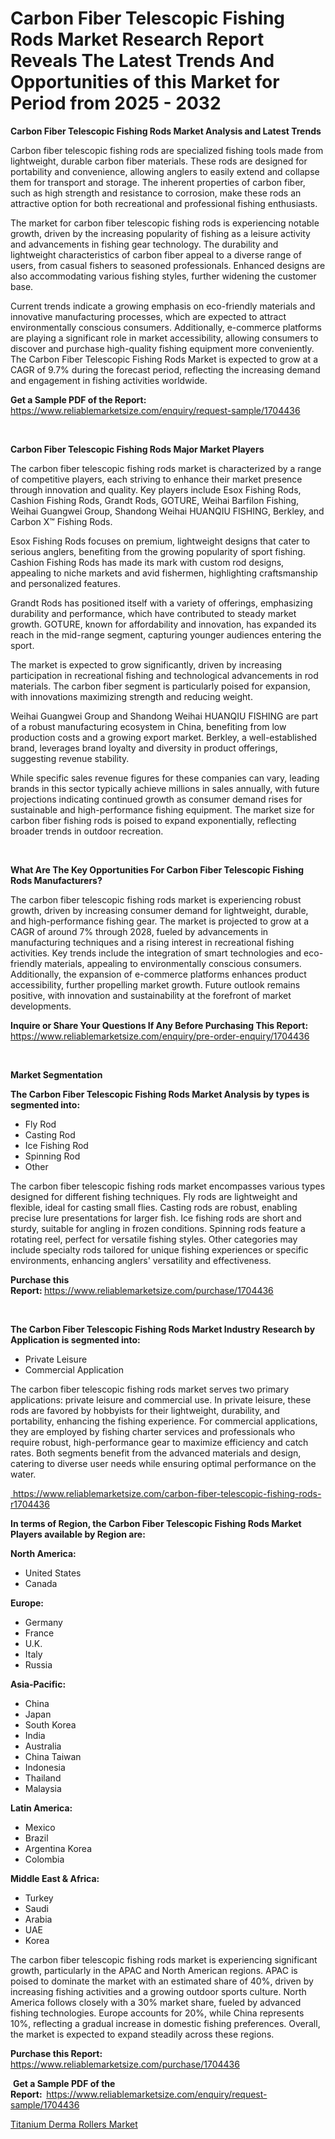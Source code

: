 <p><h1>Carbon Fiber Telescopic Fishing Rods Market Research Report Reveals The Latest Trends And Opportunities of this Market for Period from 2025 - 2032</h1></p><p><strong>Carbon Fiber Telescopic Fishing Rods Market Analysis and Latest Trends</strong></p>
<p><p>Carbon fiber telescopic fishing rods are specialized fishing tools made from lightweight, durable carbon fiber materials. These rods are designed for portability and convenience, allowing anglers to easily extend and collapse them for transport and storage. The inherent properties of carbon fiber, such as high strength and resistance to corrosion, make these rods an attractive option for both recreational and professional fishing enthusiasts.</p><p>The market for carbon fiber telescopic fishing rods is experiencing notable growth, driven by the increasing popularity of fishing as a leisure activity and advancements in fishing gear technology. The durability and lightweight characteristics of carbon fiber appeal to a diverse range of users, from casual fishers to seasoned professionals. Enhanced designs are also accommodating various fishing styles, further widening the customer base.</p><p>Current trends indicate a growing emphasis on eco-friendly materials and innovative manufacturing processes, which are expected to attract environmentally conscious consumers. Additionally, e-commerce platforms are playing a significant role in market accessibility, allowing consumers to discover and purchase high-quality fishing equipment more conveniently. The Carbon Fiber Telescopic Fishing Rods Market is expected to grow at a CAGR of 9.7% during the forecast period, reflecting the increasing demand and engagement in fishing activities worldwide.</p></p>
<p><strong>Get a Sample PDF of the Report:&nbsp;</strong> <a href="https://www.reliablemarketsize.com/enquiry/request-sample/1704436?utm_campaign=3112&utm_medium=2&utm_source=Github&utm_content=ia&utm_term=05042025&utm_id=carbon-fiber-telescopic-fishing-rods">https://www.reliablemarketsize.com/enquiry/request-sample/1704436</a></p>
<p>&nbsp;</p>
<p><strong>Carbon Fiber Telescopic Fishing Rods Major Market Players</strong></p>
<p><p>The carbon fiber telescopic fishing rods market is characterized by a range of competitive players, each striving to enhance their market presence through innovation and quality. Key players include Esox Fishing Rods, Cashion Fishing Rods, Grandt Rods, GOTURE, Weihai Barfilon Fishing, Weihai Guangwei Group, Shandong Weihai HUANQIU FISHING, Berkley, and Carbon X™ Fishing Rods. </p><p>Esox Fishing Rods focuses on premium, lightweight designs that cater to serious anglers, benefiting from the growing popularity of sport fishing. Cashion Fishing Rods has made its mark with custom rod designs, appealing to niche markets and avid fishermen, highlighting craftsmanship and personalized features.</p><p>Grandt Rods has positioned itself with a variety of offerings, emphasizing durability and performance, which have contributed to steady market growth. GOTURE, known for affordability and innovation, has expanded its reach in the mid-range segment, capturing younger audiences entering the sport.</p><p>The market is expected to grow significantly, driven by increasing participation in recreational fishing and technological advancements in rod materials. The carbon fiber segment is particularly poised for expansion, with innovations maximizing strength and reducing weight. </p><p>Weihai Guangwei Group and Shandong Weihai HUANQIU FISHING are part of a robust manufacturing ecosystem in China, benefiting from low production costs and a growing export market. Berkley, a well-established brand, leverages brand loyalty and diversity in product offerings, suggesting revenue stability.</p><p>While specific sales revenue figures for these companies can vary, leading brands in this sector typically achieve millions in sales annually, with future projections indicating continued growth as consumer demand rises for sustainable and high-performance fishing equipment. The market size for carbon fiber fishing rods is poised to expand exponentially, reflecting broader trends in outdoor recreation.</p></p>
<p>&nbsp;</p>
<p><strong>What Are The Key Opportunities For Carbon Fiber Telescopic Fishing Rods Manufacturers?</strong></p>
<p><p>The carbon fiber telescopic fishing rods market is experiencing robust growth, driven by increasing consumer demand for lightweight, durable, and high-performance fishing gear. The market is projected to grow at a CAGR of around 7% through 2028, fueled by advancements in manufacturing techniques and a rising interest in recreational fishing activities. Key trends include the integration of smart technologies and eco-friendly materials, appealing to environmentally conscious consumers. Additionally, the expansion of e-commerce platforms enhances product accessibility, further propelling market growth. Future outlook remains positive, with innovation and sustainability at the forefront of market developments.</p></p>
<p><strong>Inquire or Share Your Questions If Any Before Purchasing This Report:</strong> <a href="https://www.reliablemarketsize.com/enquiry/pre-order-enquiry/1704436?utm_campaign=3112&utm_medium=2&utm_source=Github&utm_content=ia&utm_term=05042025&utm_id=carbon-fiber-telescopic-fishing-rods">https://www.reliablemarketsize.com/enquiry/pre-order-enquiry/1704436</a></p>
<p>&nbsp;</p>
<p><strong>Market Segmentation</strong></p>
<p><strong>The Carbon Fiber Telescopic Fishing Rods Market Analysis by types is segmented into:</strong></p>
<p><ul><li>Fly Rod</li><li>Casting Rod</li><li>Ice Fishing Rod</li><li>Spinning Rod</li><li>Other</li></ul></p>
<p><p>The carbon fiber telescopic fishing rods market encompasses various types designed for different fishing techniques. Fly rods are lightweight and flexible, ideal for casting small flies. Casting rods are robust, enabling precise lure presentations for larger fish. Ice fishing rods are short and sturdy, suitable for angling in frozen conditions. Spinning rods feature a rotating reel, perfect for versatile fishing styles. Other categories may include specialty rods tailored for unique fishing experiences or specific environments, enhancing anglers' versatility and effectiveness.</p></p>
<p><strong>Purchase this Report:&nbsp;</strong><a href="https://www.reliablemarketsize.com/purchase/1704436?utm_campaign=3112&utm_medium=2&utm_source=Github&utm_content=ia&utm_term=05042025&utm_id=carbon-fiber-telescopic-fishing-rods">https://www.reliablemarketsize.com/purchase/1704436</a></p>
<p>&nbsp;</p>
<p><strong>The Carbon Fiber Telescopic Fishing Rods Market Industry Research by Application is segmented into:</strong></p>
<p><ul><li>Private Leisure</li><li>Commercial Application</li></ul></p>
<p><p>The carbon fiber telescopic fishing rods market serves two primary applications: private leisure and commercial use. In private leisure, these rods are favored by hobbyists for their lightweight, durability, and portability, enhancing the fishing experience. For commercial applications, they are employed by fishing charter services and professionals who require robust, high-performance gear to maximize efficiency and catch rates. Both segments benefit from the advanced materials and design, catering to diverse user needs while ensuring optimal performance on the water.</p></p>
<p><a href="https://www.reliablemarketsize.com/carbon-fiber-telescopic-fishing-rods-r1704436?utm_campaign=3112&utm_medium=2&utm_source=Github&utm_content=ia&utm_term=05042025&utm_id=carbon-fiber-telescopic-fishing-rods">&nbsp;https://www.reliablemarketsize.com/carbon-fiber-telescopic-fishing-rods-r1704436</a></p>
<p><strong>In terms of Region, the Carbon Fiber Telescopic Fishing Rods Market Players available by Region are:</strong></p>
<p>
    <p> <strong> North America: </strong>
        <ul>
            <li>United States</li>
            <li>Canada</li>
        </ul>
        </p> 
    <p> <strong> Europe: </strong>
        <ul>
            <li>Germany</li>
            <li>France</li>
            <li>U.K.</li>
            <li>Italy</li>
            <li>Russia</li>
        </ul>
        </p> 
    <p> <strong> Asia-Pacific: </strong>
        <ul>
            <li>China</li>
            <li>Japan</li>
            <li>South Korea</li>
            <li>India</li>
            <li>Australia</li>
            <li>China Taiwan</li>
            <li>Indonesia</li>
            <li>Thailand</li>
            <li>Malaysia</li>
        </ul>
        </p> 
    <p> <strong> Latin America: </strong>
        <ul>
            <li>Mexico</li>
            <li>Brazil</li>
            <li>Argentina Korea</li>
            <li>Colombia</li>
        </ul>
        </p> 
    <p> <strong> Middle East & Africa: </strong>
        <ul>
            <li>Turkey</li>
            <li>Saudi</li>
            <li>Arabia</li>
            <li>UAE</li>
            <li>Korea</li>
        </ul>
    </p>
    </p>
<p><p>The carbon fiber telescopic fishing rods market is experiencing significant growth, particularly in the APAC and North American regions. APAC is poised to dominate the market with an estimated share of 40%, driven by increasing fishing activities and a growing outdoor sports culture. North America follows closely with a 30% market share, fueled by advanced fishing technologies. Europe accounts for 20%, while China represents 10%, reflecting a gradual increase in domestic fishing preferences. Overall, the market is expected to expand steadily across these regions.</p></p>
<p><strong>Purchase this Report: </strong><a href="https://www.reliablemarketsize.com/purchase/1704436?utm_campaign=3112&utm_medium=2&utm_source=Github&utm_content=ia&utm_term=05042025&utm_id=carbon-fiber-telescopic-fishing-rods">https://www.reliablemarketsize.com/purchase/1704436</a></p>
<p>&nbsp;<strong>Get a Sample PDF of the Report:&nbsp;&nbsp;</strong><a href="https://www.reliablemarketsize.com/enquiry/request-sample/1704436?utm_campaign=3112&utm_medium=2&utm_source=Github&utm_content=ia&utm_term=05042025&utm_id=carbon-fiber-telescopic-fishing-rods">https://www.reliablemarketsize.com/enquiry/request-sample/1704436</a></p>
<p><strong></strong></p>
<p><p><a href="https://github.com/awalinfucci/Market-Research-Report-List-1/blob/main/titanium-derma-rollers-market.md?utm_campaign=3112&utm_medium=2&utm_source=Github&utm_content=ia&utm_term=05042025&utm_id=carbon-fiber-telescopic-fishing-rods">Titanium Derma Rollers Market</a></p></p>